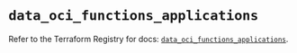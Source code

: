 # `data_oci_functions_applications`

Refer to the Terraform Registry for docs: [`data_oci_functions_applications`](https://registry.terraform.io/providers/hashicorp/oci/7.19.0/docs/data-sources/functions_applications).
